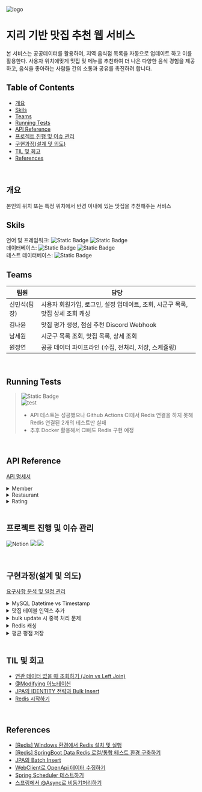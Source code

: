 ![logo](https://static.wanted.co.kr/images/events/3178/58ac3248.jpg)

# 지리 기반 맛집 추천 웹 서비스
본 서비스는 공공데이터를 활용하여, 지역 음식점 목록을 자동으로 업데이트 하고 이를 활용한다. 사용자 위치에맞게 맛집 및 메뉴를 추천하여 더 나은 다양한 음식 경험을 제공하고, 음식을 좋아하는 사람들 간의 소통과 공유를 촉진하려 합니다.
<br/>

## Table of Contents
- [개요](#개요)
- [Skils](#skils)
- [Teams](#teams)
- [Running Tests](#running-tests)
- [API Reference](#api-reference)
- [프로젝트 진행 및 이슈 관리](#프로젝트-진행-및-이슈-관리)
- [구현과정(설계 및 의도)](#구현과정(설계-및-의도))
- [TIL 및 회고](#til-및-회고)
- [References](#references)

<br/>


## 개요
본인의 위치 또는 특정 위치에서 반경 이내에 있는 맛집을 추천해주는 서비스
<br/>


## Skils
언어 및 프레임워크: ![Static Badge](https://img.shields.io/badge/JAVA-17-blue) ![Static Badge](https://img.shields.io/badge/SpringBoot-3.1.5-green)<br/>
데이터베이스: ![Static Badge](https://img.shields.io/badge/MySQL--red) ![Static Badge](https://img.shields.io/badge/Redis--red)<br/>
테스트 데이터베이스: ![Static Badge](https://img.shields.io/badge/H2--red)
<br/>

## Teams

| 팀원      | 담당                                              |
|---------|-------------------------------------------------|
| 신민석(팀장) | 사용자 회원가입, 로그인, 설정 업데이트, 조회, 시군구 목록, 맛집 상세 조회 캐싱 |
| 김나윤     | 맛집 평가 생성, 점심 추천 Discord Webhook                 |
| 남세원     | 시군구 목록 조회, 맛집 목록, 상세 조회                         |
| 원정연     | 공공 데이터 파이프라인 (수집, 전처리, 저장, 스케쥴링)                |


<br/>

## Running Tests

> ![Static Badge](https://img.shields.io/badge/Test_Passed-51/53-green) <br/>
![test](https://github.com/wanted-preonboarding-backend-teamV/Restaurant-Recommendation/assets/83534757/96e99a9f-e2f4-41e4-a34f-3e8310c700f9)
> - API 테스트는 성공했으나 Github Actions CI에서 Redis 연결을 하지 못해 Redis 연결된 2개의 테스트만 실패
> - 추후 Docker 활용해서 CI에도 Redis 구현 예정
> 
<br/>


## API Reference
[API 명세서](https://wonwonjung.notion.site/API-2f04e83f36e349159ccc476d3ea869f3?pvs=4)

<details>
<summary>Member</summary>

#### 회원가입

POST /members

| 바디       | 타입     | 설명   |
|:---------|:-------|:-----|
| account  | string | 계정   |
| password | string | 비밀번호 |

#### Response

    HTTP/1.1 200
    Content-Type: application/json

#### 로그인

POST /members/login

| 바디     | 타입     | 설명   |
|:---------|:-------|:-----|
| account  | string | 계정   |
| password | string | 비밀번호 |

#### Response

    HTTP/1.1 200
    Content-Type: application/json

    {
        "accessToken": "12412fd12fdksr.142fdadafs.rea2r23r23f"
    }

#### 설정 업데이트

PATCH /members

| 바디      | 타입      | 설명       |
|:----------|:--------|:---------|
| lat       | double  | 위도       |
| lon       | double  | 경도       |
| recommend | boolean | 점심 추천 여부 |

#### Response

    HTTP/1.1 204
    Content-Type: application/json

   ``` json
   {
	"id": 1,
	"account": "test1234",
	"lat": 35.123251,
	"lon": 127.231049,
	"recommend": true
}
   ```

#### 정보 조회

GET /members

#### Response

    HTTP/1.1 204
    Content-Type: application/json

   ``` json
   {
	"id": 1,
	"account": "test1234",
	"lat": 35.123251,
	"lon": 127.231049,
	"recommend": true
}
   ```

</details>
<details>
<summary>Restaurant</summary>

#### 시군구 목록 조회

GET /restaurants/district

#### Response

    HTTP/1.1 204
    Content-Type: application/json

``` json
[
  {
    "do-si": "경기",
    "sgg": "광명시",
    "lat": 35.123412,
    "lon": 127.123451
  },
  {
    "do-si": "경기",
    "sgg": "수원시",
    "lat": 35.123512,
    "lon": 127.122351
  },
  {
    "do-si": "경기",
    "sgg": "가평군",
    "lat": 35.126512,
    "lon": 127.133251
  },
  ...
]
```

#### 맛집 목록 조회

GET /restaurants

**Query Paramter**

| 파라미터   | 타입     | 설명                                                         |
|:-------|:-------|:-----------------------------------------------------------|
| lat    | string | default : 필수값, 지구 y축 원점 기준 거리                              |
| lon    | string | default : 필수값, 주기 x축 원점 기준 거리                              |
| range  | double | default : 필수값, km 를 소숫점으로 나타냅니다. 0.5 = 500m / 1.0 = 1000km |
| order  | string | default : distance, distance(거리순) 또는 rating(평점순)으로 정렬      |
| page   | int    | default : 0                                                |
| size   | int    | default : 10                                               |
| search | string | 사업자명 내에 키워드가 포함되면 목록에 포함                                   |
| filter | string | 위생업태명에 따른 필터링 (패스트푸드, 김밥(도시락), 중국식, 일식)                    |


#### Response

    HTTP/1.1 204
    Content-Type: application/json

``` json
[
	{
		"restaurantId": 10,
		"name": "대박김밥",
		"roadnameAddress": "경기도 용인시 처인구 양지면 양지리 633-1",
		"zipCode": "17158",
		"avgRating": 3.4,
		"distance": 0.5 // 단위 : km
		},
 	{
		"restaurantId": 11,
		"name": "김밥",
		"roadnameAddress": "경기도 용인시 처인구 양지면 양지리 633-2",
		"zipCode": "17159",
		"avgRating": 3.4,
		"distance": 0.5 // 단위 : km
		},
    ...
]
```

#### 맛집 상세 조회

GET /restaurants/{restaurant_id}

#### Request

| 파라미터   | 타입     | 설명                                                        |
|:--------------|:-----|:----------------------------------------------------------|
| restaurant_id | long | 맛집 ID                                                     |
 

#### Response

```json
  {
	"restaurantId": 10,
	"name": "대박김밥",
	"sigun": "용인시",
	"type": "김밥(도시락)",
	"roadnameAddress": "경기도 용인시 처인구 양지면 양지리 633-1",
	"lotAddress": "경기도 용인시 처인구 양지면 양지로 111",
	"zipCode": "17158",
	"lat": 37.2346508041,
	"lon": 127.2805685812,
	"avgRating": 3.4,
	"ratings": [
		{
			"memberId": 1,
			"memberAccount": "hello",
			"score": 5,
			"content": "맛있어요."
		},
		...
	]
  }
```

</details>

<details>

<summary>Rating</summary>

#### 맛집 평가 생성

POST /ratings

#### Request

```
  {
    "restaurantId": 11404,
    "score": 4,
    "content": "맛있어요!"
  }
```

#### Response

    HTTP/1.1 204

</details>

<br/>


## 프로젝트 진행 및 이슈 관리

![Notion](https://img.shields.io/badge/Notion-%23000000.svg?style=for-the-badge&logo=notion&logoColor=white)
<img src="https://img.shields.io/badge/Github-181717?style=for-the-badge&logo=Github&logoColor=white">
<img src="https://img.shields.io/badge/Discord-5865F2?style=for-the-badge&logo=Discord&logoColor=white">

<br/>


## 구현과정(설계 및 의도)

[요구사항 분석 및 일정 관리](https://wonwonjung.notion.site/7169b5be3652485b82df0c1a2b639788?pvs=4)

<details>

<summary>MySQL Datetime vs Timestamp</summary>

- Timestamp는 인덱스가 더 빠르게 생성되는 대신, 날짜 범위가 1970년~2038년 이내라서 더 이전 또는 이후의 데이터를 저장할 수 없다.
- 인허가일자 컬럼의 날짜가 1970년 이전인 경우가 있기 때문에 Datetime을 사용하였다.

</details>

<details>

<summary>맛집 테이블 인덱스 추가</summary>

- 데이터 파이프라인을 통해 데이터를 저장하기 전에 (사업장명, 도로명주소)로 중복을 확인한다. 이 과정에서 두 컬럼에 대한 검색이 매우 많이 발생하기 때문에 UNIQUE INDEX를 추가해주었다.

</details>

<details>

<summary>bulk update 시 중복 처리 문제</summary>

- bulk 데이터 내에 중복이 있는 경우에는 JPA 등을 통해 체크할 수 없고 로직적으로 처리하거나 중복 되고나서 예외 처리 해야한다.
- 따라서 INSERT IGNORE INTO … 구문을 사용하여 중복된 row는 무시되도록 했다.

</details>

<details>

<summary>Redis 캐싱</summary>

- 복잡한 내용을 저장하는 것이 아닌 기존에 있던 목록 또는 정보를 저장
- RedisTemplate 또는 RedisRepository를 사용하지 않고 @Cacheable 어노테이션으로 캐싱 구현

</details>

<details>

<summary>평균 평점 저장</summary>

- 처음 작성한 코드는 사용자가 새로운 평가를 생성할 때마다 평균 평점을 계산하여 Restaurant 테이블에 저장했다.
- 평점의 경우 실시간 성이 아주 중요한 부분이 아니기 때문에 비동기적으로 처리하여 사용자가 평가 API를 사용할 때 평점이 계산되는 시간을 기다리지 않을 수 있게 하는 것이 더 좋겠다고 생각했다.
- 그래서 RatingAsyncService, ScoreCalculationQueue 클래스를 생성하여 로직을 분리했다.
  - ScoreCalculationQueue : 평가가 생성되면 큐에 저장되고, RatingAsyncService의 메서드가 작동하면 하나씩 제거한다.
  - RatingAsyncService : Queue에 들어있는 평가들을 탐색하여 평균 평점을 30초마다 비동기적으로 처리한다.

</details>

<br/>

## TIL 및 회고

- [연관 데이터 없을 때 조회하기 (Join vs Left Join)](https://wonwonjung.notion.site/Join-vs-Left-Join-0df2958dbbd7488a99ba1ddf2ac6c7bc?pvs=4)
- [@Modifying 어노테이션](https://wonwonjung.notion.site/Modifying-bb318f67700a4260be07bbd68a8c83cb?pvs=4)
- [JPA의 IDENTITY 전략과 Bulk Insert](https://wonwonjung.notion.site/JPA-IDENTITY-Bulk-Insert-8c3f6783defb4371be28accca35e5227?pvs=4)
- [Redis 시작하기](https://wonwonjung.notion.site/Redis-ad1cc11ef6ca46b5a6c13bc877552a12?pvs=4)

<br/>

## References

- [[Redis] Windows 환경에서 Redis 설치 및 실행](https://velog.io/@jinyngg/Redis-%EC%9C%88%EB%8F%84%EC%9A%B0-Redis-%EC%84%A4%EC%B9%98)
- [[Redis] SpringBoot Data Redis 로컬/통합 테스트 환경 구축하기](https://jojoldu.tistory.com/297)
- [JPA의 Batch Insert](https://jaehun2841.github.io/2020/11/22/2020-11-22-spring-data-jpa-batch-insert)
- [WebClient로 OpenApi 데이터 수집하기](https://velog.io/@jmjmjmz732002/Spring-외부-API-통신-리팩토링을-하게-된-이유#webclient-기본-이용법)
- [Spring Scheduler 테스트하기](https://silvergoni.tistory.com/entry/use-awaitility를-사용하여-딜레이-테스트하기)
- [스프링에서 @Async로 비동기처리하기](https://springboot.tistory.com/38)



